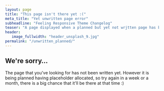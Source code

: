 ```yaml
---
layout: page
title: "This page isn't there yet :("
meta_title: "Yet unwritten page error"
subheadline: "Feeling Responsive Theme Changelog"
teaser: "A page displayed when a planned but yet not wrjtten page has been requested."
header:
   image_fullwidth: "header_unsplash_9.jpg"
permalink: "/unwritten_planned/"
---
```



<h2>We're sorry…</h2>

<p>The page that you've looking for has not been written yet.
However it is being planned having placeholder allocated, so
try again in a week or a month, there is a big chance that it'll
be there at that time :)
<p>

 
